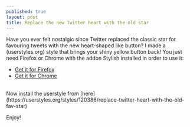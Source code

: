 ```yaml
---
published: true
layout: post
title: Replace the new Twitter heart with the old star
---
```

Have you ever felt nostalgic since Twitter replaced the classic star for favouring tweets with the new heart-shaped like button? I made a (userstyles.org) style that brings your shiny yellow button back! You just need Firefox or Chrome with the addon Stylish installed in order to use it:

- [Get it for Firefox](https://addons.mozilla.org/en-US/firefox/addon/stylish/)
- [Get it for Chrome](https://chrome.google.com/webstore/detail/stylish/fjnbnpbmkenffdnngjfgmeleoegfcffe)

<br/>
Now install the userstyle from [here](https://userstyles.org/styles/120386/replace-twitter-heart-with-the-old-fav-star)

Enjoy!
